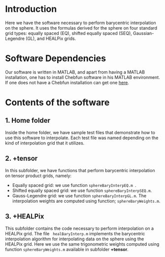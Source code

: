 # Introduction
Here we have the software necessary to perform barycentric interpolation on the sphere. It uses the formulas derived for the sphere on four standard grid types: equally spaced (EQ), shifted equally spaced (SEQ), Gaussian-Legendre (GL), and HEALPix grids.

# Software Dependencies
Our software is written in MATLAB, and apart from having a MATLAB installation, one has to install Chebfun software in his MATLAB environment. If one does not have a Chebfun installation can get one [here](https://www.chebfun.org/).

# Contents of the software
## 1. Home folder
Inside the home folder, we have sample test files that demonstrate how to use this software to interpolate. Each test file was named depending on the kind of interpolation grid that it utilizes.
## 2. +tensor
In this subfolder, we have functions that perform barycentric interpolation on  tensor product grids, namely:

- Equally spaced grid: we use function ```sphereBaryInterpEQ.m ```.
- Shifted equally spaced grid: we use function ```sphereBaryInterpSEQ.m```.
- Gauss-Legendre grid: we use function ```sphereBaryInterpGL.m```. The interpolation weights are computed using function; ```sphereBaryWeights.m```.
## 3. +HEALPix
This subfolder contains the code necessary to perform interpolation on a HEALPix grid.  The file ``` healBaryInterp.m``` implements the barycentric interpolation algorithm for interpolating data on the sphere using the HEALPix grid. Here we use the same trigonometric weights computed using function ```sphereBaryWeights.m``` available in subfolder __+tensor__.





